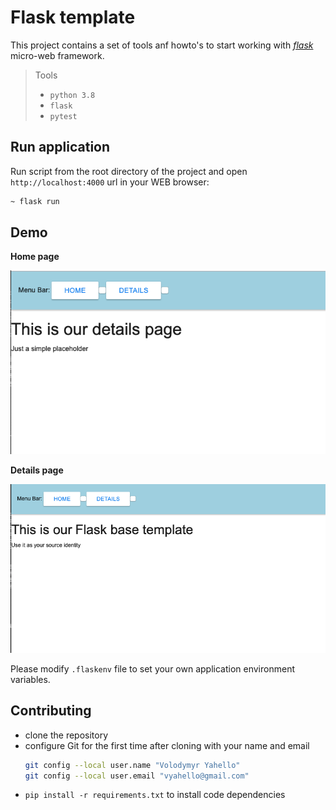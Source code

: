 # Flask template

This project contains a set of tools anf howto's to start working with [_flask_](http://flask.palletsprojects.com/en/1.1.x/) micro-web framework.

> Tools
> - `python 3.8`
> - `flask`
> - `pytest`

## Run application
Run script from the root directory of the project and open `http://localhost:4000` url in your WEB browser:
```bash
~ flask run
```

## Demo
**Home page**

![Screenshot](img/details.png)

**Details page**

![Screenshot](img/home.png)

Please modify `.flaskenv` file to set your own application environment variables.

## Contributing

- clone the repository
- configure Git for the first time after cloning with your name and email
  ```bash
  git config --local user.name "Volodymyr Yahello"
  git config --local user.email "vyahello@gmail.com"
  ```
- `pip install -r requirements.txt` to install code dependencies

